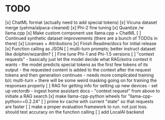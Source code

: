 # TODO
[x] ChatML format (actually need to add special tokens)
[x] Vicuna dataset merge (yahma/alpaca-cleaned)
[x] Phi-2 fine tuning
[x] Quantize /w llama.cpp
[x] Make custom component use llama.cpp + ChatML
[ ] Continued synthetic dataset improvements (there are a bunch of TODOs in there)
[x] Licenses + Attributions
[x] Finish Readme/docs for initial release
[x] Function calling as JSON
[ ] multi-turn prompts; better instruct dataset like dolphin/wizardlm?
[ ] Fine tune Phi-1 and Phi-1.5 versions
[ ] "context requests"
    - basically just let the model decide what RAG/extra context it wants
    - the model predicts special tokens as the first few tokens of its output
    - the requested content is added to the context after the request tokens and then generation continues
    - needs more complicated training b/c multi-turn + there will be some weird masking going on for training the responses properly
[ ] RAG for getting info for setting up new devices
    - set up vectordb
    - ingest home assistant docs
    - "context request" from above to initiate a RAG search
[x] make llama-cpp-python wheels for "llama-cpp-python>=0.2.24"
[ ] prime kv cache with current "state" so that requests are faster
[ ] make a proper evaluation framework to run. not just loss. should test accuracy on the function calling
[ ] add LocalAI backend